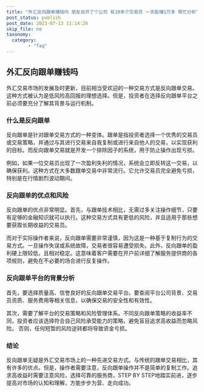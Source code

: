 ```yaml
---
title: "外汇反向跟单赚钱吗 朋友说开了个公司 有10多个交易员 一天能赚1万多 帮忙分析下"
post_status: publish
post_date: 2023-07-13 11:14:26
skip_file: no
taxonomy:
  category:
        - "faq"
---
```


## 外汇反向跟单赚钱吗

外汇交易市场的发展及时更新，目前相当受欢迎的一种交易方式是反向跟单交易。这种方式被认为是低风险高回报的理想选择。但是，投资者在选择反向跟单平台之前必须要充分了解其背景与运行机制。

### 什么是反向跟单

反向跟单是针对跟单交易方式的一种变体。跟单是指投资者选择一个优秀的交易员或交易策略，并通过与其进行交易来自我复制或进行来自他人的交易，以实现获利的目标。而反向跟单交易就是开发一个排除因子的系统，用于防止操作出现亏损。

例如，如果一位交易员出现了一次盈利失利的情况，系统会立即反转这一交易，以确保获利。这种方式在大多数跟单交易中非常流行。它允许交易员完全避免亏损，特别是在行情剧烈波动期间。

### 反向跟单的优点和风险

反向跟单的优点非常明显。首先，与跟单技术相比，无需过多关注操作细节，只要有足够的金融知识就可以执行。这种交易方式具有更低的风险，并且适用于那些想要获取长期收益的交易员。

而对于实际操作者来说，反向跟单需要非常谨慎，因为这是一种基于复制行为的交易方式。一旦操作失误或系统故障，交易者很容易遭受损失。此外，反向跟单的盈利硬上限较低，且相对稳定。这意味着客户需要在开户前详细了解服务提供商的各项规则，避免在不必要的场合进行反复操作。

### 反向跟单平台的背景分析

首先，要选择质量高、信誉良好的反向跟单交易平台。要查阅平台公司背景、交易员资质、服务费用等相关信息，以确保交易的安全性和有效性。

其次，需要了解平台的交易策略和风险管理体系。不同反向跟单策略的收益率不同，投资者应该选择符合自己风险承受能力的策略，避免盲目追求高收益而忽略风险。 否则，任何短暂的风险逆转都将导致资金亏损。

### 结论

反向跟单无疑是外汇交易市场上的一种先进交易方式。与传统的跟单交易相比，其有许多的优点。但是，操作者需要注意，反向跟单操作并不是简单的复制工作。追求高收益时需要注意风险，选择可靠的服务商，STEP BY STEP地踏实前进，逐步提高对市场的认知和理解，方能步步为营、走向成功。
